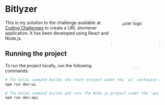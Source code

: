 # Bitlyzer

<img src="https://f27c53a3.citadelofcode.pages.dev/logos/bitlyzer.png" style="border-radius:50%" align="right" width="159px" alt="Bitlyzer logo">

This is my solution to the challenge available at [Coding Challenges](https://codingchallenges.fyi/challenges/challenge-url-shortener) to create a URL shortener application. It has been developed using React and Node.js.

## Running the project

To run the project locally, run the following commands.

```bash
# The below command builds the react project under the `ui` workspace and runs the project on localhost.
npm run dev:ui

# The below command builds and runs the Node.js project under the `api` workspace on localhost.
npm run dev:api

```
